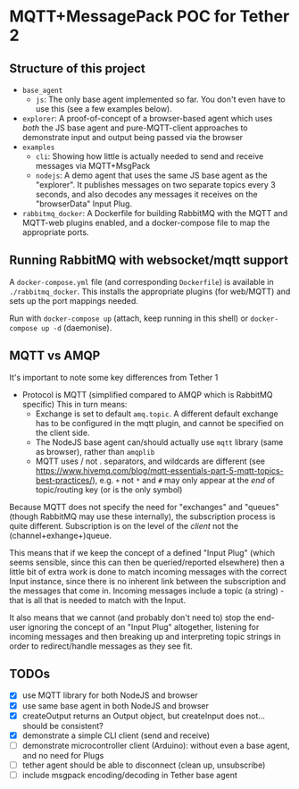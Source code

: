 # MQTT+MessagePack POC for Tether 2

## Structure of this project

- `base_agent`
  - `js`: The only base agent implemented so far. You don't even have to use this (see a few examples below).
- `explorer`: A proof-of-concept of a browser-based agent which uses _both_ the JS base agent and pure-MQTT-client approaches to demonstrate input and output being passed via the browser
- `examples`
  - `cli`: Showing how little is actually needed to send and receive messages via MQTT+MsgPack
  - `nodejs`: A demo agent that uses the same JS base agent as the "explorer". It publishes messages on two separate topics every 3 seconds, and also decodes any messages it receives on the "browserData" Input Plug.
- `rabbitmq_docker`: A Dockerfile for building RabbitMQ with the MQTT and MQTT-web plugins enabled, and a docker-compose file to map the appropriate ports.

## Running RabbitMQ with websocket/mqtt support

A `docker-compose.yml` file (and corresponding `Dockerfile`) is available in `./rabbitmq_docker`. This installs the appropriate plugins (for web/MQTT) and sets up the port mappings needed.

Run with `docker-compose up` (attach, keep running in this shell) or `docker-compose up -d` (daemonise).

## MQTT vs AMQP

It's important to note some key differences from Tether 1

- Protocol is MQTT (simplified compared to AMQP which is RabbitMQ specific) This in turn means:
  - Exchange is set to default `amq.topic`. A different default exchange has to be configured in the mqtt plugin, and cannot be specified on the client side.
  - The NodeJS base agent can/should actually use `mqtt` library (same as browser), rather than `amqplib`
  - MQTT uses / not . separators, and wildcards are different (see https://www.hivemq.com/blog/mqtt-essentials-part-5-mqtt-topics-best-practices/), e.g. `+` not `*` and `#` may only appear at the _end_ of topic/routing key (or is the only symbol)

Because MQTT does not specify the need for "exchanges" and "queues" (though RabbitMQ may use these internally), the subscription process is quite different. Subscription is on the level of the _client_ not the (channel+exhange+)queue.

This means that if we keep the concept of a defined "Input Plug" (which seems sensible, since this can then be queried/reported elsewhere) then a little bit of extra work is done to match incoming messages with the correct Input instance, since there is no inherent link between the subscription and the messages that come in. Incoming messages include a topic (a string) - that is all that is needed to match with the Input.

It also means that we cannot (and probably don't need to) stop the end-user ignoring the concept of an "Input Plug" altogether, listening for incoming messages and then breaking up and interpreting topic strings in order to redirect/handle messages as they see fit.

## TODOs

- [x] use MQTT library for both NodeJS and browser
- [x] use same base agent in both NodeJS and browser
- [x] createOutput returns an Output object, but createInput does not... should be consistent?
- [x] demonstrate a simple CLI client (send and receive)
- [ ] demonstrate microcontroller client (Arduino): without even a base agent, and no need for Plugs
- [ ] tether agent should be able to disconnect (clean up, unsubscribe)
- [ ] include msgpack encoding/decoding in Tether base agent
